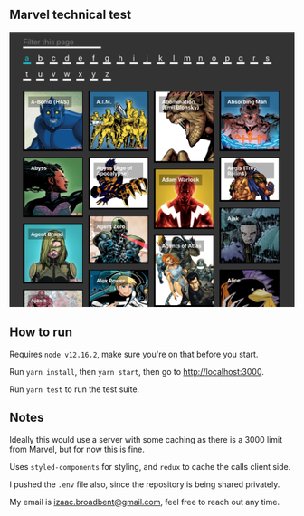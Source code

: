 Marvel technical test
----

![preview](preview.png)

## How to run

Requires `node v12.16.2`, make sure you're on that before you start.

Run `yarn install`, then `yarn start`, then go to [http://localhost:3000](http://localhost:3000).

Run `yarn test` to run the test suite.

## Notes

Ideally this would use a server with some caching as there is a 3000 limit from Marvel, but for now this is fine.

Uses `styled-components` for styling, and `redux` to cache the calls client side.

I pushed the `.env` file also, since the repository is being shared privately.

My email is izaac.broadbent@gmail.com, feel free to reach out any time.
